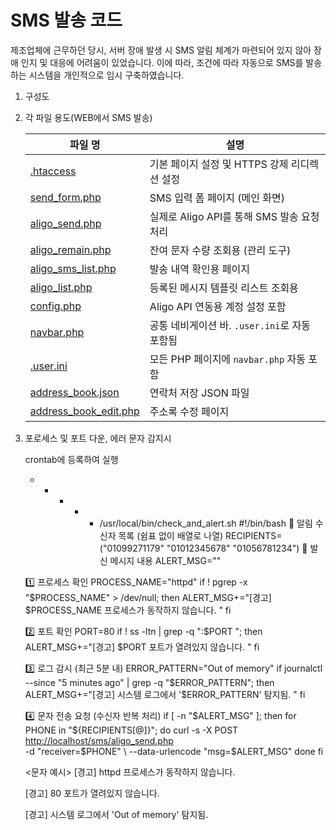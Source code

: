 # SMS 발송 코드

제조업체에 근무하던 당시, 서버 장애 발생 시 SMS 알림 체계가 마련되어 있지 않아 장애 인지 및 대응에 어려움이 있었습니다. 이에 따라, 조건에 따라 자동으로 SMS를 발송하는 시스템을 개인적으로 임시 구축하였습니다.

1. 구성도
2. 각 파일 용도(WEB에서 SMS 발송)
    
    
    | 파일 명 | 설명 |
    | --- | --- |
    | [.htaccess](SMS%20발송%20코드/.htaccess) | 기본 페이지 설정 및 HTTPS 강제 리디렉션 설정 |
    | [send_form.php](SMS%20발송%20코드/send_form.php) | SMS 입력 폼 페이지 (메인 화면) |
    | [aligo_send.php](SMS%20발송%20코드/aligo_send.php) | 실제로 Aligo API를 통해 SMS 발송 요청 처리 |
    | [aligo_remain.php](SMS%20발송%20코드/aligo_remain.php) | 잔여 문자 수량 조회용 (관리 도구) |
    | [aligo_sms_list.php](SMS%20발송%20코드/aligo_sms_list.php) | 발송 내역 확인용 페이지 |
    | [aligo_list.php](SMS%20발송%20코드/aligo_list.php) | 등록된 메시지 템플릿 리스트 조회용 |
    | [config.php](SMS%20발송%20코드/config.php) | Aligo API 연동용 계정 설정 포함 |
    | [navbar.php](SMS%20발송%20코드/navbar.php) | 공통 네비게이션 바. `.user.ini`로 자동 포함됨 |
    | [.user.ini](SMS%20발송%20코드/.user.ini) | 모든 PHP 페이지에 `navbar.php` 자동 포함 |
    | [address_book.json](SMS%20발송%20코드/address_book.json) | 연락처 저장 JSON 파일 |
    | [address_book_edit.php](SMS%20발송%20코드/address_book_edit.php.) | 주소록 수정 페이지 |
    
    
3. 포로세스 및 포트 다운, 에러 문자 감지시 
    
    crontab에 등록하여 실행
    
    * * * * * /usr/local/bin/check_and_alert.sh
    #!/bin/bash
    📱 알림 수신자 목록 (쉼표 없이 배열로 나열)
    RECIPIENTS=("01099271179" "01012345678" "01056781234")
    📩 발신 메시지 내용
    ALERT_MSG=""
    
    1️⃣ 프로세스 확인
    PROCESS_NAME="httpd"
    if ! pgrep -x "$PROCESS_NAME" > /dev/null; then
    ALERT_MSG+="[경고] $PROCESS_NAME 프로세스가 동작하지 않습니다. "
    fi
    
    2️⃣ 포트 확인
    PORT=80
    if ! ss -ltn | grep -q ":$PORT "; then
    ALERT_MSG+="[경고] $PORT 포트가 열려있지 않습니다. "
    fi
    
    3️⃣ 로그 감시 (최근 5분 내)
    ERROR_PATTERN="Out of memory"
    if journalctl --since "5 minutes ago" | grep -q "$ERROR_PATTERN"; then
    ALERT_MSG+="[경고] 시스템 로그에서 '$ERROR_PATTERN' 탐지됨. "
    fi
    
    4️⃣ 문자 전송 요청 (수신자 반복 처리)
    if [ -n "$ALERT_MSG" ]; then
    for PHONE in "${RECIPIENTS[@]}"; do
    curl -s -X POST [http://localhost/sms/aligo_send.php](http://localhost/sms/aligo_send.php) \
    -d "receiver=$PHONE" \
    --data-urlencode "msg=$ALERT_MSG"
    done
    fi
    
    <문자 예시>
    [경고] httpd 프로세스가 동작하지 않습니다.
    
    [경고] 80 포트가 열려있지 않습니다.
    
    [경고] 시스템 로그에서 'Out of memory' 탐지됨.